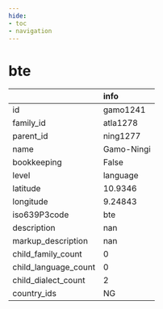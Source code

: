 ```yaml
---
hide:
- toc
- navigation
---
```

# bte
|                      | info       |
|:---------------------|:-----------|
| id                   | gamo1241   |
| family_id            | atla1278   |
| parent_id            | ning1277   |
| name                 | Gamo-Ningi |
| bookkeeping          | False      |
| level                | language   |
| latitude             | 10.9346    |
| longitude            | 9.24843    |
| iso639P3code         | bte        |
| description          | nan        |
| markup_description   | nan        |
| child_family_count   | 0          |
| child_language_count | 0          |
| child_dialect_count  | 2          |
| country_ids          | NG         |